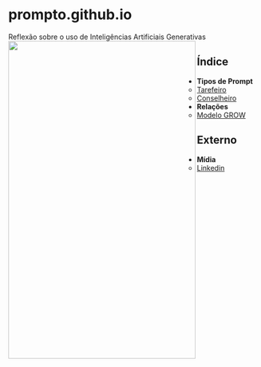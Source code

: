 # prompto.github.io
Reflexão sobre o uso de Inteligências Artificiais Generativas
<img src="https://github.com/user-attachments/assets/da8c6ed3-80fa-46ee-ac47-8dcaee4c4575" align="left" width="375" height="637">

## Índice
- **Tipos de Prompt**
  - [Tarefeiro](tipos-de-prompt/tarefeiro.md)
  - [Conselheiro](tipos-de-prompt/conselheiro.md)
- **Relações**
  - [Modelo GROW](https://www.perplexity.ai/search/grow-e-um-acronimo-para-goal-m-0Fvr6CKGRBOUOlngLHzf6g)
 ## Externo
 - **Mídia**
   - [Linkedin](midia/linkedin.md)
